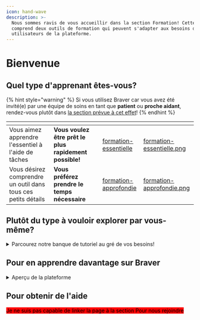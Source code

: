 ```yaml
---
icon: hand-wave
description: >-
  Nous sommes ravis de vous accueillir dans la section Formation! Cette section
  comprend deux outils de formation qui peuvent s'adapter aux besoins des futurs
  utilisateurs de la plateforme.
---
```


# Bienvenue

## Quel type d'apprenant êtes-vous?

{% hint style="warning" %}
Si vous utilisez Braver car vous avez été invité(e) par une équipe de soins en tant que **patient** ou **proche aidant**, rendez-vous plutôt dans [la section prévue à cet effet](pour-les-patients-et-proches-aidants/bienvenue.md)!
{% endhint %}

<table data-card-size="large" data-view="cards"><thead><tr><th></th><th></th><th></th><th data-hidden data-card-target data-type="content-ref"></th><th data-hidden data-card-cover data-type="files"></th></tr></thead><tbody><tr><td>Vous aimez apprendre l'essentiel à l'aide de tâches</td><td><strong>Vous voulez être prêt le plus rapidement possible!</strong></td><td></td><td><a href="pour-les-professionnels/formation-essentielle/">formation-essentielle</a></td><td><a href=".gitbook/assets/formation-essentielle.png">formation-essentielle.png</a></td></tr><tr><td>Vous désirez comprendre un outil dans tous ces petits détails</td><td><strong>Vous préférez prendre le temps nécessaire</strong></td><td></td><td><a href="pour-les-professionnels/formation-approfondie/">formation-approfondie</a></td><td><a href=".gitbook/assets/formation-approfondie.png">formation-approfondie.png</a></td></tr></tbody></table>



## Plutôt du type à vouloir explorer par vous-même?

<details>

<summary>Parcourez notre banque de tutoriel au gré de vos besoins!</summary>

[Débuter ici](https://app.gitbook.com/s/0ai7456Hm287lPHBbGj2/pour-les-professionnels/debuter-ici)

</details>

## Pour en apprendre davantage sur Braver

<details>

<summary>Aperçu de la plateforme</summary>

[Qu'est-ce que Braver](https://app.gitbook.com/s/C7asQvRtcnnGS2hUcyO0/introduction/quest-ce-que-braver)

[Qui peut rejoindre Braver?](https://app.gitbook.com/s/C7asQvRtcnnGS2hUcyO0/introduction/qui-peut-rejoindre-braver)

[Dans quel contexte puis-je l'utiliser?](https://app.gitbook.com/s/C7asQvRtcnnGS2hUcyO0/introduction/dans-quel-contexte-peut-on-lutiliser)

</details>

## Pour obtenir de l'aide

<mark style="background-color:red;">Je ne suis pas capable de linker la page à la section Pour nous rejoindre</mark>
